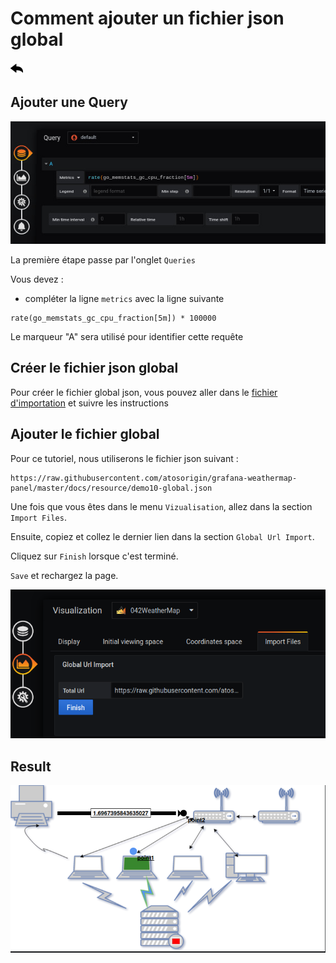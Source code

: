 # Comment ajouter un fichier json global 
[![](../../screenshots/other/Go-back.png)](README.md)

##  Ajouter une Query


![step 05](../../screenshots/demo/tutorial1/step05.jpg)


La première étape passe par l'onglet `Queries`

Vous devez :

- compléter la ligne `metrics` avec la ligne suivante

```
rate(go_memstats_gc_cpu_fraction[5m]) * 100000
```

Le marqueur "A" sera utilisé pour identifier cette requête


## Créer le fichier json global

Pour créer le fichier global json, vous pouvez aller dans le [fichier d'importation](./../editor/import.md) et suivre les instructions

## Ajouter le fichier global

Pour ce tutoriel, nous utiliserons le fichier json suivant :

```
https://raw.githubusercontent.com/atosorigin/grafana-weathermap-panel/master/docs/resource/demo10-global.json
```
Une fois que vous êtes dans le menu `Vizualisation`, allez dans la section `Import Files`.

Ensuite, copiez et collez le dernier lien dans la section `Global Url Import`.

Cliquez sur `Finish` lorsque c'est terminé. 

`Save` et rechargez la page.

![global_import](../../screenshots/demo/tutorial10/GlobalImport.png)

## Result

![result](../../screenshots/demo/tutorial10/result.png)
